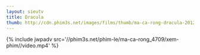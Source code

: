 ```yaml
---
layout: sieutv
title: Dracula
thumb: http://cdn.phim3s.net/images/films/thumb/ma-ca-rong-dracula-2012.jpg
---
```

{% include jwpadv src='//phim3s.net/phim-le/ma-ca-rong_4709/xem-phim//video.mp4' %}